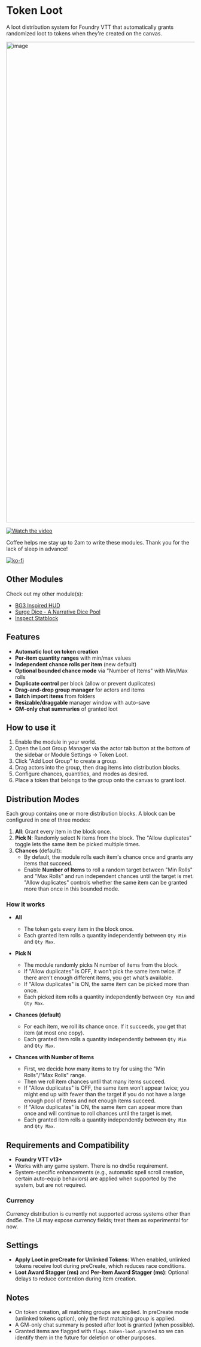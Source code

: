 # Token Loot

A loot distribution system for Foundry VTT that automatically grants randomized loot to tokens when they're created on the canvas.

<img width="1176" height="1282" alt="image" src="https://github.com/user-attachments/assets/c61a692f-f0ab-4d1f-b3cd-f33e8fb98853" />

[![Watch the video](https://img.youtube.com/vi/CZYEzDE1zVc/0.jpg)](https://www.youtube.com/watch?v=CZYEzDE1zVc)


Coffee helps me stay up to 2am to write these modules. Thank you for the lack of sleep in advance!

[![ko-fi](https://ko-fi.com/img/githubbutton_sm.svg)](https://ko-fi.com/bragginrites)

## Other Modules

Check out my other module(s):
- [BG3 Inspired HUD](https://github.com/BragginRites/bg3-inspired-hotbar)
- [Surge Dice - A Narrative Dice Pool](https://github.com/BragginRites/surge-dice)
- [Inspect Statblock](https://github.com/BragginRites/inspect-statblock)

## Features

- **Automatic loot on token creation**
- **Per-item quantity ranges** with min/max values
- **Independent chance rolls per item** (new default)
- **Optional bounded chance mode** via "Number of Items" with Min/Max rolls
- **Duplicate control** per block (allow or prevent duplicates)
- **Drag-and-drop group manager** for actors and items
- **Batch import items** from folders
- **Resizable/draggable** manager window with auto-save
- **GM-only chat summaries** of granted loot

## How to use it

1. Enable the module in your world.
2. Open the Loot Group Manager via the actor tab button at the bottom of the sidebar or Module Settings → Token Loot.
3. Click "Add Loot Group" to create a group.
4. Drag actors into the group, then drag items into distribution blocks.
5. Configure chances, quantities, and modes as desired.
6. Place a token that belongs to the group onto the canvas to grant loot.

## Distribution Modes

Each group contains one or more distribution blocks. A block can be configured in one of three modes:

1. **All**: Grant every item in the block once.
2. **Pick N**: Randomly select N items from the block. The "Allow duplicates" toggle lets the same item be picked multiple times.
3. **Chances** (default):
   - By default, the module rolls each item's chance once and grants any items that succeed.
   - Enable **Number of Items** to roll a random target between "Min Rolls" and "Max Rolls" and run independent chances until the target is met. "Allow duplicates" controls whether the same item can be granted more than once in this bounded mode.

### How it works

- **All**
  - The token gets every item in the block once.
  - Each granted item rolls a quantity independently between `Qty Min` and `Qty Max`.

- **Pick N**
  - The module randomly picks N number of items from the block.
  - If "Allow duplicates" is OFF, it won’t pick the same item twice. If there aren’t enough different items, you get what’s available.
  - If "Allow duplicates" is ON, the same item can be picked more than once.
  - Each picked item rolls a quantity independently between `Qty Min` and `Qty Max`.

- **Chances (default)**
  - For each item, we roll its chance once. If it succeeds, you get that item (at most one copy).
  - Each granted item rolls a quantity independently between `Qty Min` and `Qty Max`.

- **Chances with Number of Items**
  - First, we decide how many items to try for using the "Min Rolls"/"Max Rolls" range.
  - Then we roll item chances until that many items succeed.
  - If "Allow duplicates" is OFF, the same item won’t appear twice; you might end up with fewer than the target if you do not have a large enough pool of items and not enough items succeed.
  - If "Allow duplicates" is ON, the same item can appear more than once and will continue to roll chances until the target is met.
  - Each granted item rolls a quantity independently between `Qty Min` and `Qty Max`.

## Requirements and Compatibility

- **Foundry VTT v13+**
- Works with any game system. There is no dnd5e requirement.
- System-specific enhancements (e.g., automatic spell scroll creation, certain auto-equip behaviors) are applied when supported by the system, but are not required.

### Currency

Currency distribution is currently not supported across systems other than dnd5e. The UI may expose currency fields; treat them as experimental for now.

## Settings

- **Apply Loot in preCreate for Unlinked Tokens**: When enabled, unlinked tokens receive loot during preCreate, which reduces race conditions.
- **Loot Award Stagger (ms)** and **Per-Item Award Stagger (ms)**: Optional delays to reduce contention during item creation.

## Notes

- On token creation, all matching groups are applied. In preCreate mode (unlinked tokens option), only the first matching group is applied.
- A GM-only chat summary is posted after loot is granted (when possible).
- Granted items are flagged with `flags.token-loot.granted` so we can identify them in the future for deletion or other purposes.
